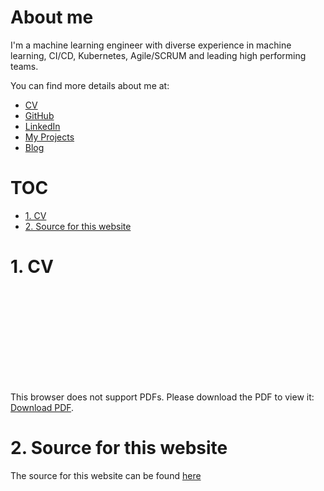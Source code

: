# About me <!-- omit in toc -->

I'm a machine learning engineer with diverse experience in machine learning, CI/CD, Kubernetes, Agile/SCRUM and leading high performing teams.

You can find more details about me at:

- [CV](https://isuru.ca/cv.pdf)  
- [GitHub](https://github.com/isuruwg)  
- [LinkedIn](https://www.linkedin.com/in/isurug/)
- [My Projects](https://isuru.ca/projects)
- [Blog](https://isuru.ca/blog)

# TOC <!-- omit in toc -->

- [1. CV](#1-cv)
- [2. Source for this website](#2-source-for-this-website)

# 1. CV

<object data="https://isuru.ca/cv.pdf" type="application/pdf" width="700px" height="700px">
    <embed src="https://isuru.ca/cv.pdf">
        <p>This browser does not support PDFs. Please download the PDF to view it: <a href="https://isuru.ca/cv.pdf">Download PDF</a>.</p>
    </embed>
</object>

# 2. Source for this website

The source for this website can be found [here](https://github.com/isuruwg/personal-website) 


